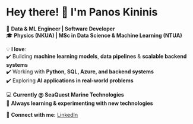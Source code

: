 # Hey there! 👋 I'm Panos Kininis

🚀 **Data & ML Engineer | Software Developer**  
🎓 **Physics (NKUA) | MSc in Data Science & Machine Learning (NTUA)**  

💡 **I love**:  
✔️ Building **machine learning models**, **data pipelines** & **scalable backend systems**  
✔️ Working with **Python, SQL, Azure, and backend systems**  
✔️ Exploring **AI applications in real-world problems**  

💻 **Currently @ SeaQuest Marine Technologies**  
🌱 **Always learning & experimenting with new technologies**  

🔗 **Connect with me:** [LinkedIn](https://www.linkedin.com/in/panagiotis-kininis-616567217/)
